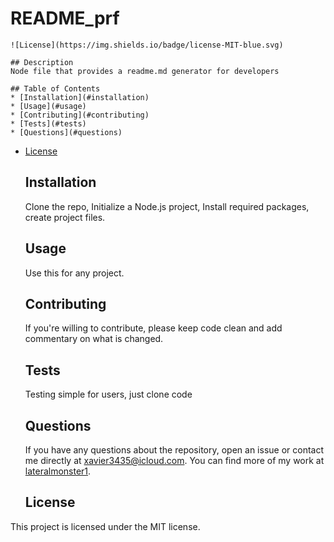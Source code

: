 # README_prf
    ![License](https://img.shields.io/badge/license-MIT-blue.svg)
  
    ## Description
    Node file that provides a readme.md generator for developers
  
    ## Table of Contents
    * [Installation](#installation)
    * [Usage](#usage)
    * [Contributing](#contributing)
    * [Tests](#tests)
    * [Questions](#questions)
    
* [License](#license)

  
    ## Installation
    Clone the repo, Initialize a Node.js project, Install required packages, create project files.
  
    ## Usage
    Use this for any project.
  
    ## Contributing
    If you're willing to contribute, please keep code clean and add commentary on what is changed.
  
    ## Tests
    Testing simple for users, just clone code
  
    ## Questions
    If you have any questions about the repository, open an issue or contact me directly at xavier3435@icloud.com. You can find more of my work at [lateralmonster1](https://github.com/lateralmonster1).
  
    ## License

This project is licensed under the MIT license.
    